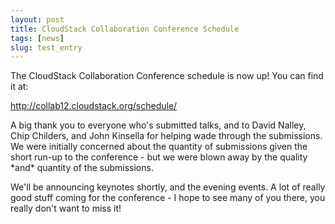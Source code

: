 ```yaml
---
layout: post
title: CloudStack Collaboration Conference Schedule
tags: [news]
slug: test_entry
---
```

<p>The CloudStack Collaboration Conference schedule is now up! You can find it at:</p>

<p><a href="http://collab12.cloudstack.org/schedule/">http://collab12.cloudstack.org/schedule/</a></p>

<p>A big thank you to everyone who's submitted talks, and to David Nalley, Chip Childers, and John Kinsella for helping wade through the submissions. We were initially concerned about the quantity of submissions given the short run-up to the conference - but we were blown away by the quality *and* quantity of the submissions.</p>

<p>We'll be announcing keynotes shortly, and the evening events. A lot of really good stuff coming for the conference - I hope to see many of you there, you really don't want to miss it!</p>
